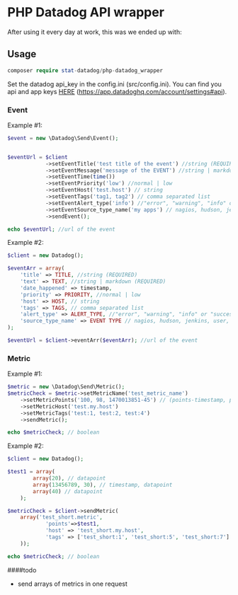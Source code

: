 # PHP Datadog API wrapper

After using it every day at work, this was we ended up with:


## Usage
``` php
composer require stat-datadog/php-datadog_wrapper
``` 
Set the datadog api_key in the config.ini (src/config.ini). 
You can find you api and app keys [HERE](https://app.datadoghq.com/account/settings#api) (https://app.datadoghq.com/account/settings#api).

### Event
Example #1:
``` php
$event = new \Datadog\Send\Event();


$eventUrl = $client
            ->setEventTitle('test title of the event') //string (REQUIRED)
            ->setEventMessage('message of the EVENT') //string | markdown (REQUIRED)
            ->setEventTime(time())
            ->setEventPriority('low') //normal | low
            ->setEventHost('test.host') // string
            ->setEventTags('tag1, tag2') // comma separated list
            ->setEventAlert_type('info') //"error", "warning", "info" or "success"
            ->setEventSource_type_name('my apps') // nagios, hudson, jenkins, user, my apps, feed, chef, puppet, git, bitbucket, fabric, capistrano
            ->sendEvent();

echo $eventUrl; //url of the event
```

Example #2:
``` php
$client = new Datadog();

$eventArr = array(
    'title' => TITLE, //string (REQUIRED)
    'text' => TEXT, //string | markdown (REQUIRED)
    'date_happened' => timestamp,
    'priority' => PRIORITY, //normal | low
    'host' => HOST, // string
    'tags' => TAGS, // comma separated list
    'alert_type' => ALERT_TYPE, //"error", "warning", "info" or "success"
    'source_type_name' => EVENT TYPE // nagios, hudson, jenkins, user, my apps, feed, chef, puppet, git, bitbucket, fabric, capistrano
);

$eventUrl = $client->eventArr($eventArr); //url of the event
```

### Metric
Example #1:
``` php
$metric = new \Datadog\Send\Metric();
$metricCheck = $metric->setMetricName('test_metric_name')
    ->setMetricPoints('100, 98, 1470013851-45') // (points-timestamp, points, points, points-timestamp, points, points..., points-timestamp) ## order and length are irrelevant ## use a "timestamp-points" format or not
    ->setMetricHost('test.my.host')
    ->setMetricTags('test:1, test:2, test:4')
    ->sendMetric();

echo $metricCheck; // boolean
```
Example #2:
``` php
$client = new Datadog();

$test1 = array(
        array(20), // datapoint
        array(13456789, 30), // timestamp, datapoint
        array(40) // datapoint
    );

$metricCheck = $client->sendMetric(
    array('test_short.metric',
            'points'=>$test1,
            'host' => 'test_short.my.host',
            'tags' => ['test_short:1', 'test_short:5', 'test_short:7'] // array of strings
    ));

echo $metricCheck; // boolean
```

####todo
 - send arrays of metrics in one request

